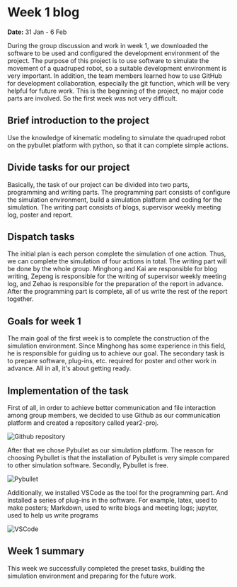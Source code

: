 # Week 1 blog
**Date:** 31 Jan - 6 Feb

During the group discussion and work in week 1, we downloaded the software to be used and configured the development environment of the project.
The purpose of this project is to use software to simulate the movement of a quadruped robot, so a suitable development environment is very important. In addition, the team members learned how to use GitHub for development collaboration, especially the git function, which will be very helpful for future work.
This is the beginning of the project, no major code parts are involved. So the first week was not very difficult.


## Brief introduction to the project

Use the knowledge of kinematic modeling to simulate the quadruped robot on the pybullet platform with python, so that it can complete simple actions.

## Divide tasks for our project

Basically, the task of our project can be divided into two parts, programming and writing parts. The programming part consists of configure the simulation environment, build a simulation platform and coding for the simulation. The writing part consists of blogs, supervisor weekly meeting log, poster and report.

## Dispatch tasks

The initial plan is each person complete the simulation of one action. Thus, we can complete the simulation of four actions in total. The writing part will be done by the whole group. Minghong and Kai are responsible for blog writing, Zepeng is responsible for the writing of supervisor weekly meeting log, and Zehao is responsible for the preparation of the report in advance. After the programming part is complete, all of us write the rest of the report together.

## Goals for week 1

The main goal of the first week is to complete the construction of the simulation environment. Since Minghong has some experience in this field, he is responsible for guiding us to achieve our goal. The secondary task is to prepare software, plug-ins, etc. required for poster and other work in advance. All in all, it's about getting ready.

## Implementation of the task

First of all, in order to achieve better communication and file interaction among group members, we decided to use Github as our communication platform and created a repository called year2-proj.

![Github repository](https://lh3.googleusercontent.com/7QdU1M6eamvrinmSt-rcjyeHrok4XLPLHfoOs0-HHd9yVU1lroYVQgu9i18McI2l3Z9MBEcxvRBRktnRXVVLoGkwGZHuLdqwCAV9RliIsR1ZOVc0JSu4atDbqAq2w_SVM6tziuZwzFA8MjRtLYYOPmhR5N4ebjxm8uoVaSx1Ja_6JsjGBdP9nMV1-vRH5TqgD3wYGGkA2VWBa6LMYzZ-rYfjM8IgNnshdM2kmPQvVCkPHx4yS6mD5e-AJbfHC2uTLJwTAEdaA7RIwNXBl6jtfaXYrngAUVZghx7ip6lraxUb7c3BCNyQcunwMgwISTqdTFc2kAAb9g7OTQ4MxWctAaloFdIRdO68E4pPWpcMBzqBEHUQbed15SDe2yRXS0ycKJPQv9mGBXoN_9GF0Vl91JtvX7fLJAFPfNbttpftWK_ptC91TkEa3_Z6ujiSb3yi01rQT3yVLOmIUvm33f4S2zbpMvXb0EJft1b8nxGIbE-vfZbH_A7NgZuojkTT3EUeaf19HNFXY0MxW4A_QLmSoJNvTwCNBTxudA-aa9sD-LeKjic1KcRmEbTNzesAS7YhvxzYM9IUHafcBiFkAOtwpeQvhZK73xJcqja8uTSs6Nbv7BDGQBwx2niPp4Th37UUAOBEQKCzFEsG6ANaM0F2g_aPlFqgp0awR5sBzPzp8cTPDpY09iGtOjg5u-ljKuJVeqLFq3fguMFtPmB0znfevw=w1920-h937-no?authuser=0)

After that we chose Pybullet as our simulation platform. The reason for choosing Pybullet is that the installation of Pybullet is very simple compared to other simulation software. Secondly, Pybullet is free.

![Pybullet](https://lh3.googleusercontent.com/_fe-210zHo53QZB-_bbKHMRfbmrURvLIbqK56c0xt_w5tE7hpK13uOkoRbd6H0yqbK6ICRyWrUeh3ltUbCdI7NjoARH7-_pty61d05Ki5jNPXepovxwz-TFEvNq3pGoE8j8Hk5s_A0JsI-YsfCtqEZEebDXFaZC1eh-N9Pz8uUcpvg9nxP6Jd5WGPZ1_E2wo6JJzyh4bEeh_h6DefJhqar2S0L8xPEDDEd6FR06A3DTiuB2wYhMGc4tVFDpAw1Vk1deafmFb9de441zSGs8q8i7MOF5xGlauhoxTo5FJjNIvkmAz1zNfOjgUoZg3MbOgWr5eWF9egrG5xKAO0HUvehZHT6YhNIa8QVzLVI2nZrq9SljmKuMlkaM-_cj3sYrkeKzvgV_4_1bqbnOvvY-6o-W1atb9oXG96zR2z8qxuhMS4_8pio6Z1H02B67oU4o4A5zuWVXG5li4VvTEE7nmIEDhUixOraeUOBPKG5mfkooF4CxxPAQV8yH6pbxy9wUOp4IqdCNJ0L2Bv5vXfP_ITwsePt_m1vmHB9CEnIyvdVn7tFyqIkkzhMbP86kCjvjJAHfQFj6biw_EHqF70wt5bocDdCcT2oMheLLbMmCm5OxnmaU9DmPdOODMCl1QOg9ARAzTxHgjGEOLOlnJMmp3w8zWVNoGkME_ms_JrGdl4vWK65rBeteAmBaSPK9PhcO74ZkNpZK1v3Z-SsbIsXlrLQ=w1023-h799-no?authuser=0)

Additionally, we installed VSCode as the tool for the programming part. And installed a series of plug-ins in the software. For example, latex, used to make posters; Markdown, used to write blogs and meeting logs; jupyter, used to help us write programs

![VSCode](https://lh3.googleusercontent.com/Nn_97XCzKE7Dd6z2hiXH66hrijxcr1KK_qWDEmQaaCZIEGOWWmv5Kzrr2c1NoXYhzN4rZVVNVIWajnW9jrvYeF-3NdSBKHWehIHwfShWDq8JnK0_nFQyJy9Mg8FZBNIyRkiI4s6BjIF58LDqzRwkBvXXMsU7jp5fsZuy9ysWPzl1ywOg58drkM-ZlMf-iDnEyUwcwx6PBaKv3XMU6pixq_BVVaXCE4BHkI74cLJORUo5N1nMzHVFM1LsLGX2gHANnthzmmjd9jySEMmfi3gYSkSwF0I4DJyajaVHCQNri1nq7b2N_UBrdi2N6Khkq4bcF4MzWgR_rg7gqoWzChvaIqqQJ0JM_atOjVi2_q91LlLp6ByKZahHqaR7RdIkor5keQstJcxHD7kz4a0H-ImtlcZwaCxewsQ3daaQdmFeh8Y9JoqTX8IQv_H3CXw8KTVxrFx3_nQTAiKMXapxw1eDrB5NiLEihfxJhKbly0LanM_eRhXQafszU6mvARC0VuihcJ_3tLIxm0wy3ewrHfSSJAtnMIhCpQ68flOczPwUQOayB2mL6tMzMDpGAfa3VBp0eaGFCgVysXIVKu7DgCDZmuv5jAYjBhXBPC22LnKwoL5KfppgwC7Epoo53W7T5RhhASTnf07dEiHaBSdf_Kgz61BABPecEp7icTEOvXmLKmfLZKwLsG39Z-fFG6IYZumf5N17ipcA3M6qlkGw6EJFjg=w1730-h937-no?authuser=0)


## Week 1 summary

This week we successfully completed the preset tasks, building the simulation environment and preparing for the future work.
